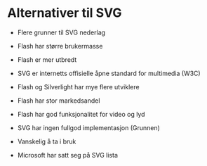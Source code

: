 # Alternativer til SVG #

* Flere grunner til SVG nederlag
* Flash har større brukermasse
* Flash er mer utbredt

* SVG er internetts offisielle åpne standard for multimedia (W3C)
* Flash og Silverlight har mye flere utviklere

* Flash har stor markedsandel
* Flash har god funksjonalitet for video og lyd
* SVG har ingen fullgod implementasjon (Grunnen)
* Vanskelig å ta i bruk
* Microsoft har satt seg på SVG lista
